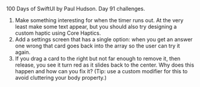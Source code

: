 100 Days of SwiftUI by Paul Hudson. Day 91 challenges.

1. Make something interesting for when the timer runs out. At the very least make some text appear, but you should also try designing a custom haptic using Core Haptics.
2. Add a settings screen that has a single option: when you get an answer one wrong that card goes back into the array so the user can try it again.
3. If you drag a card to the right but not far enough to remove it, then release, you see it turn red as it slides back to the center. Why does this happen and how can you fix it? (Tip: use a custom modifier for this to avoid cluttering your body property.)
